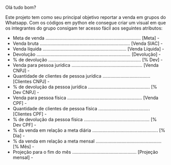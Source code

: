 Olá tudo bom?

Este projeto tem como seu principal objetivo reportar a venda em grupos do Whatsapp. Com os códigos em python ele consegue criar um visual em que os integrantes do grupo consigam ter acesso fácil aos seguintes atributos:

- Meta de venda .......................................................................... [Meta] -
- Venda bruta ...................................................................... [Venda SIAC] -
- Venda líquida ................................................................. [Venda Líquida] -
- Devolução ......................................................................... [Devolução] -
- % de devolução ........................................................................ [% Dev] -
- Venda para pessoa jurídica ....................................................... [Venda CNPJ] -
- Quantidade de clientes de pessoa jurídica ..................................... [Clientes CNPJ] -
- % de devolução da pessoa jurídica ................................................ [% Dev CNPJ] -
- Venda para pessoa física .......................................................... [Venda CPF] -
- Quantidade de clientes de pessoa física ........................................ [Clientes CPF] -
- % de devolução da pessoa física ................................................... [% Dev CPF] -
- % da venda em relação a meta diária ................................................... [% Dia] -
- % da venda em relação a meta mensal ................................................... [% Mês] -
- Projeção para o fim do mês .................................................. [Projeção mensal] -